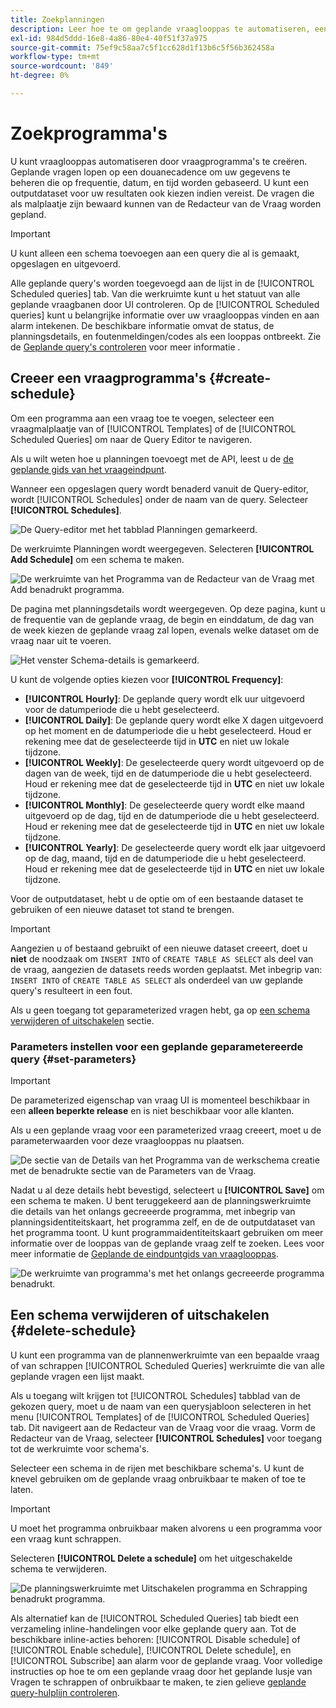 ```yaml
---
title: Zoekplanningen
description: Leer hoe te om geplande vraaglooppas te automatiseren, een vraagprogramma te schrappen of onbruikbaar te maken, en de beschikbare het plannen opties door de UI van Adobe Experience Platform te gebruiken.
exl-id: 984d5ddd-16e8-4a86-80e4-40f51f37a975
source-git-commit: 75ef9c58aa7c5f1cc628d1f13b6c5f56b362458a
workflow-type: tm+mt
source-wordcount: '849'
ht-degree: 0%

---
```


# Zoekprogramma&#39;s

U kunt vraaglooppas automatiseren door vraagprogramma&#39;s te creëren. Geplande vragen lopen op een douanecadence om uw gegevens te beheren die op frequentie, datum, en tijd worden gebaseerd. U kunt een outputdataset voor uw resultaten ook kiezen indien vereist. De vragen die als malplaatje zijn bewaard kunnen van de Redacteur van de Vraag worden gepland.

>[!IMPORTANT]
>
>U kunt alleen een schema toevoegen aan een query die al is gemaakt, opgeslagen en uitgevoerd.

Alle geplande query&#39;s worden toegevoegd aan de lijst in de [!UICONTROL Scheduled queries] tab. Van die werkruimte kunt u het statuut van alle geplande vraagbanen door UI controleren. Op de [!UICONTROL Scheduled queries] kunt u belangrijke informatie over uw vraaglooppas vinden en aan alarm intekenen. De beschikbare informatie omvat de status, de planningsdetails, en foutenmeldingen/codes als een looppas ontbreekt. Zie de [Geplande query&#39;s controleren](./monitor-queries.md) voor meer informatie .

## Creeer een vraagprogramma&#39;s {#create-schedule}

Om een programma aan een vraag toe te voegen, selecteer een vraagmalplaatje van of [!UICONTROL Templates] of de [!UICONTROL Scheduled Queries] om naar de Query Editor te navigeren.

Als u wilt weten hoe u planningen toevoegt met de API, leest u de [de geplande gids van het vraageindpunt](../api/scheduled-queries.md).

Wanneer een opgeslagen query wordt benaderd vanuit de Query-editor, wordt [!UICONTROL Schedules] onder de naam van de query. Selecteer **[!UICONTROL Schedules]**.

![De Query-editor met het tabblad Planningen gemarkeerd.](../images/ui/query-schedules/schedules-tab.png)

De werkruimte Planningen wordt weergegeven. Selecteren **[!UICONTROL Add Schedule]** om een schema te maken.

![De werkruimte van het Programma van de Redacteur van de Vraag met Add benadrukt programma.](../images/ui/query-schedules/add-schedule.png)

De pagina met planningsdetails wordt weergegeven. Op deze pagina, kunt u de frequentie van de geplande vraag, de begin en einddatum, de dag van de week kiezen de geplande vraag zal lopen, evenals welke dataset om de vraag naar uit te voeren.

![Het venster Schema-details is gemarkeerd.](../images/ui/query-schedules/schedule-details.png)

U kunt de volgende opties kiezen voor **[!UICONTROL Frequency]**:

- **[!UICONTROL Hourly]**: De geplande query wordt elk uur uitgevoerd voor de datumperiode die u hebt geselecteerd.
- **[!UICONTROL Daily]**: De geplande query wordt elke X dagen uitgevoerd op het moment en de datumperiode die u hebt geselecteerd. Houd er rekening mee dat de geselecteerde tijd in **UTC** en niet uw lokale tijdzone.
- **[!UICONTROL Weekly]**: De geselecteerde query wordt uitgevoerd op de dagen van de week, tijd en de datumperiode die u hebt geselecteerd. Houd er rekening mee dat de geselecteerde tijd in **UTC** en niet uw lokale tijdzone.
- **[!UICONTROL Monthly]**: De geselecteerde query wordt elke maand uitgevoerd op de dag, tijd en de datumperiode die u hebt geselecteerd. Houd er rekening mee dat de geselecteerde tijd in **UTC** en niet uw lokale tijdzone.
- **[!UICONTROL Yearly]**: De geselecteerde query wordt elk jaar uitgevoerd op de dag, maand, tijd en de datumperiode die u hebt geselecteerd. Houd er rekening mee dat de geselecteerde tijd in **UTC** en niet uw lokale tijdzone.

Voor de outputdataset, hebt u de optie om of een bestaande dataset te gebruiken of een nieuwe dataset tot stand te brengen.

>[!IMPORTANT]
>
> Aangezien u of bestaand gebruikt of een nieuwe dataset creeert, doet u **niet** de noodzaak om `INSERT INTO` of `CREATE TABLE AS SELECT` als deel van de vraag, aangezien de datasets reeds worden geplaatst. Met inbegrip van: `INSERT INTO` of `CREATE TABLE AS SELECT` als onderdeel van uw geplande query&#39;s resulteert in een fout.

Als u geen toegang tot geparameterized vragen hebt, ga op [een schema verwijderen of uitschakelen](#delete-schedule) sectie.

### Parameters instellen voor een geplande geparametereerde query {#set-parameters}

>[!IMPORTANT]
>
>De parameterized eigenschap van vraag UI is momenteel beschikbaar in een **alleen beperkte release** en is niet beschikbaar voor alle klanten.

Als u een geplande vraag voor een parameterized vraag creeert, moet u de parameterwaarden voor deze vraaglooppas nu plaatsen.

![De sectie van de Details van het Programma van de werkschema creatie met de benadrukte sectie van de Parameters van de Vraag.](../images/ui/query-schedules/scheduled-query-parameter.png)

Nadat u al deze details hebt bevestigd, selecteert u **[!UICONTROL Save]** om een schema te maken. U bent teruggekeerd aan de planningswerkruimte die details van het onlangs gecreeerde programma, met inbegrip van planningsidentiteitskaart, het programma zelf, en de de outputdataset van het programma toont. U kunt programmaidentiteitskaart gebruiken om meer informatie over de looppas van de geplande vraag zelf te zoeken. Lees voor meer informatie de [Geplande de eindpuntgids van vraaglooppas](../api/runs-scheduled-queries.md).

![De werkruimte van programma&#39;s met het onlangs gecreeerde programma benadrukt.](../images/ui/query-schedules/schedules-workspace.png)

## Een schema verwijderen of uitschakelen {#delete-schedule}

U kunt een programma van de plannenwerkruimte van een bepaalde vraag of van schrappen [!UICONTROL Scheduled Queries] werkruimte die van alle geplande vragen een lijst maakt.

Als u toegang wilt krijgen tot [!UICONTROL Schedules] tabblad van de gekozen query, moet u de naam van een querysjabloon selecteren in het menu [!UICONTROL Templates] of de [!UICONTROL Scheduled Queries] tab. Dit navigeert aan de Redacteur van de Vraag voor die vraag. Vorm de Redacteur van de Vraag, selecteer **[!UICONTROL Schedules]** voor toegang tot de werkruimte voor schema&#39;s.

Selecteer een schema in de rijen met beschikbare schema&#39;s. U kunt de knevel gebruiken om de geplande vraag onbruikbaar te maken of toe te laten.

>[!IMPORTANT]
>
>U moet het programma onbruikbaar maken alvorens u een programma voor een vraag kunt schrappen.

Selecteren **[!UICONTROL Delete a schedule]** om het uitgeschakelde schema te verwijderen.

![De planningswerkruimte met Uitschakelen programma en Schrapping benadrukt programma.](../images/ui/query-schedules/delete-schedule.png)

Als alternatief kan de [!UICONTROL Scheduled Queries] tab biedt een verzameling inline-handelingen voor elke geplande query aan. Tot de beschikbare inline-acties behoren: [!UICONTROL Disable schedule] of [!UICONTROL Enable schedule], [!UICONTROL Delete schedule], en [!UICONTROL Subscribe] aan alarm voor de geplande vraag. Voor volledige instructies op hoe te om een geplande vraag door het geplande lusje van Vragen te schrappen of onbruikbaar te maken, te zien gelieve [geplande query-hulplijn controleren](./monitor-queries.md#inline-actions).
